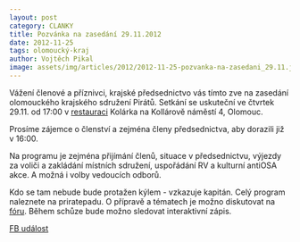 ```yaml
---
layout: post
category: CLANKY
title: Pozvánka na zasedání 29.11.2012
date: 2012-11-25
tags: olomoucký-kraj
author: Vojtěch Pikal
image: assets/img/articles/2012/2012-11-25-pozvanka-na-zasedani_29.11.jpg   #751x422 pixelu
---
```

Vážení členové a příznivci, krajské předsednictvo vás tímto zve na zasedání olomouckého krajského sdružení Pirátů. Setkání se uskuteční ve čtvrtek 29.11. od 17:00 v [restauraci](https://forum.pirati.cz/viewtopic.php?f=80&t=9923&p=168535#p168535) Kolárka na Kollárově náměstí 4, Olomouc.

Prosíme zájemce o členství a zejména členy předsednictva, aby dorazili již v 16:00.

Na programu je zejména přijímání členů, situace v předsednictvu, výjezdy za voliči a zakládání místních sdružení, uspořádání RV a kulturní antiOSA akce. A možná i volby vedoucích odborů.

Kdo se tam nebude bude protažen kýlem - vzkazuje kapitán. Celý program naleznete na priratepadu. O přípravě a tématech je možno diskutovat na [fóru](https://forum.pirati.cz/olomoucky-kraj-f80/zasedani-29-11-od-17-00-v-kolarce-t14157.html). Během schůze bude možno sledovat interaktivní zápis.

[FB událost](https://www.facebook.com/events/113114532184904/)
